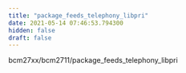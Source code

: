 ```yaml
---
title: "package_feeds_telephony_libpri"
date: 2021-05-14 07:46:53.794300
hidden: false
draft: false
---
```


bcm27xx/bcm2711/package_feeds_telephony_libpri

